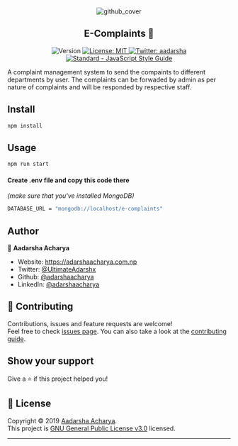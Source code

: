 <br />

<p align="center">
  <a herf="http://e-complaints.herokuapp.com">
<img src="https://raw.githubusercontent.com/adarshaacharya/E-Complaints/master/docs/github_cover.png" alt="github_cover" />
 </a>
</p>
<h2 align="center">
<a herf="http://e-complaints.herokuapp.com">
 E-Complaints 💬
</a>
 </h1>


<p align="center">
 <img alt="Version" src="https://img.shields.io/badge/version-1.0.0-blue.svg?cacheSeconds=2592000" />
  <a href="https://github.com/adarshaacharya/E-Complaints/blob/master/LICENSE" target="_blank">
    <img alt="License: MIT" src="https://img.shields.io/github/license/adarshaacharya/E-Complaints" />
  </a>
  <a href="https://twitter.com/UltimateAdarshx" target="_blank">
    <img alt="Twitter: aadarsha" src="https://img.shields.io/twitter/follow/aadarshatweets?style=social" />
  </a>
    <a href="https://standardjs.com"><img src="https://img.shields.io/badge/code_style-standard-brightgreen.svg" alt="Standard - JavaScript Style Guide"></a>
  </p>
  
 <p center>
A complaint management system to send the compaints to different departments by user. The complaints can be forwaded by admin as per nature of complaints and will be responded by respective staff.
</p>



## Install

```sh
npm install
```

## Usage

```sh
npm run start
```

#### Create .env file and copy this code there

_(make sure that you've installed MongoDB)_

```sh
DATABASE_URL = "mongodb://localhost/e-complaints"
```

## Author

👤 **Aadarsha Acharya**

- Website: https://adarshaacharya.com.np
- Twitter: [@UltimateAdarshx](https://twitter.com/UltimateAdarshx)
- Github: [@adarshaacharya](https://github.com/adarshaacharya)
- LinkedIn: [@adarshaacharya](https://linkedin.com/in/adarshaacharya)

## 🤝 Contributing

Contributions, issues and feature requests are welcome!<br />Feel free to check [issues page](https://github.com/adarshaacharya/E-Complaints/issues). You can also take a look at the [contributing guide](https://github.com/adarshaacharya/E-Complaints/pulls).

## Show your support

Give a ⭐️ if this project helped you!

## 📝 License

Copyright © 2019 [Aadarsha Acharya](https://github.com/adarshaacharya).<br />
This project is [GNU General Public License v3.0](https://github.com/adarshaacharya/E-Complaints/blob/master/LICENSE) licensed.

---
